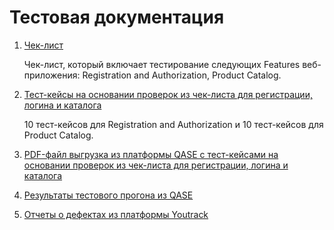 # Тестовая документация
1. <a href= "https://docs.google.com/spreadsheets/d/1sjChzNiR-GrhlOJygRm-Rz1ll2rRLLsdmNGPK8L-x1U/edit?usp=sharing">Чек-лист</a>  

   <p> Чек-лист, который включает тестирование следующих Features веб-приложения: Registration and Authorization, Product Catalog.</p>

2. <a href= "https://app.qase.io/project/G7?author=217&previewMode=side&suite=191&tab=">Тест-кейсы на основании проверок из чек-листа для регистрации, логина и каталога</a>  

   <p> 10 тест-кейсов для Registration and Authorization и 10 тест-кейсов для Product Catalog.</p>
   
3. <a href= "https://github.com/ottersgottaott/docs/blob/main/Testing%20documentation%20-%20Kristina%20Ovcharova.pdf">PDF-файл выгрузка из платформы QASE с тест-кейсами на основании проверок из чек-листа для регистрации, логина и каталога</a>  
   
4. <a href= "https://github.com/ottersgottaott/docs/blob/main/G7-Express%2Brun%2B2024_05_21%20(1)-merged.pdf">Результаты тестового прогона из QASE</a>  

5. <a href= "https://github.com/ottersgottaott/docs/blob/main/Issues%20-%20Kristina%20Ovcharova.xlsx">Отчеты о дефектах из платформы Youtrack</a>  



